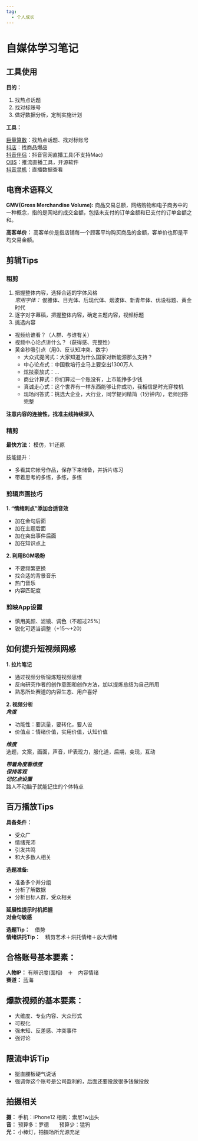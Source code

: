 ```yaml
---
tag: 
  - 个人成长
---
```

# 自媒体学习笔记

## 工具使用

**目的：**    
1. 找热点话题
2. 找对标账号
3. 做好数据分析，定制实施计划

**工具：**    

[巨量算数](https://trendinsight.oceanengine.com/)：找热点话题、找对标账号    
[抖店](https://fxg.jinritemai.com/)：找商品爆品    
[抖音伴侣](https://streamingtool.douyin.com/)：抖音官网直播工具(不支持Mac)    
[OBS]( https://obsproject.com/ )：推流直播工具，开源软件    
[抖音灵机](https://livedata.douyin.com/)：直播数据查看   


## 电商术语释义
**GMV(Gross Merchandise Volume):** 商品交易总额，网络购物和电子商务中的一种概念，指的是网站的成交金额，包括未支付的订单金额和已支付的订单金额之和。   

**高客单价：** 高客单价是指店铺每一个顾客平均购买商品的金额，客单价也即是平均交易金额。 

## 剪辑Tips

### 粗剪

1. 把握整体内容，选择合适的字体风格   
*常用字体：* 俊雅体、目光体、后现代体、烟波体、新青年体、优设标题、黄金时代   
2. 逐字对字幕稿，把握整体内容，确定主题内容，视频标题   
3. 挑选内容
- 视频给谁看？（人群、与谁有关）
- 视频中心论点讲什么？（获得感、完整性）
- 黄金秒吸引点（用0、反认知冲突、数字）   
  - 大众式提问式：大家知道为什么国家对新能源那么支持？
  - 中心论点式：中国教培行业马上要空出1300万人
  - 炫技豪放式：...
  - 商业计算式：你们算过一个账没有，上市能挣多少钱
  - 真诚走心式：这个世界有一样东西能够让你成功，我相信是时光穿梭机
  - 现场问答式：挑选大企业，大行业，同学提问精简（1分钟内），老师回答完整   
  
**注意内容的连接性，找准主线持续深入**

### 精剪

**最快方法：** 模仿，1:1还原   

技能提升：
- 多看其它帐号作品，保存下来储备，并拆片练习
- 带着思考的多练，多练，多练


### 剪辑声画技巧
**1. “情绪刺点”添加合适音效**
- 加在金句后面
- 加在主题后面
- 加在突出事件后面
- 加在知识点上

**2. 利用BGM吸粉**
- 不要频繁更换
- 找合适的背景音乐
- 热门音乐
- 内容匹配度


### 剪映App设置
- 慎用美颜、滤镜、调色（不超过25%）
- 锐化可适当调整（+15～+20）

## 如何提升短视频网感
**1. 拉片笔记**   
- 通过视频分析锻炼短视频思维
- 反向研究作者的创作意图和创作方法，加以提炼总结为自己所用
- 熟悉所处赛道的内容生态、用户喜好

**2. 视频分析**  
***角度***
- 功能性：要流量，要转化，要人设
- 价值点：情绪价值，实用价值，认知价值

***维度***   
选题，文案，画面，声音，IP表现力，服化道，后期，变现，互动

***带着角度看维度***   
***保持客观***  
***记忆点设置***   
路人不动脑子就能记住的个体特点

## 百万播放Tips
**具备条件：**
- 受众广
- 情绪充沛
- 引发共鸣
- 和大多数人相关

**选题准备:**
- 准备多个并分组
- 分析了解数据
- 分析目标人群，受众相关

**延展性提示时机把握**    
**对金句敏感**


**选题Tip：**　借势   
**情绪烘托Tip：**　精剪艺术＋烘托情绪＋放大情绪

## 合格账号基本要素：
**人物IP：** 有辨识度(面相)　＋　内容情绪   
**赛道：** 蓝海

## 爆款视频的基本要素：
- 大维度、专业内容、大众形式
- 可视化　
- 强未知、反差感、冲突事件
- 强讨论
  
## 限流申诉Tip
- 挻直腰板硬气说话
- 强调你这个账号是公司盈利的，后面还要投放很多钱做投放

## 拍摄相关
**摄：** 手机：iPhone12 相机：索尼1w出头   
**音：** 预算多：罗德　　预算少：猛犸   
**光：** 小棒灯，拍摄场所光源充足   